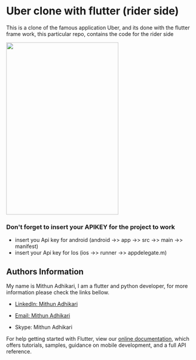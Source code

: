 # Uber clone with flutter (rider side)

This is a clone of the famous application Uber, and its done with the flutter frame work, this particular repo, contains the code for the rider side

<img src="lib/images/ss.png" width=300 height=460>

### Don't forget to insert your APIKEY for the project to work
* insert you Api key for android (android ->> app ->> src ->> main ->> manifest)
* insert your Api key for Ios (ios ->> runner ->> appdelegate.m)

## Authors Information
My name is Mithun Adhikari, I am a flutter and python developer, for more information please check the links bellow.

- [LinkedIn: Mithun Adhikari](https://www.linkedin.com/in/adhikari-mithun-570474119/)
- [Email: Mithun Adhikari](mithunadhikari40@gmail.com)

- Skype: Mithun Adhikari

For help getting started with Flutter, view our 
[online documentation](https://flutter.io/docs), which offers tutorials, 
samples, guidance on mobile development, and a full API reference.
